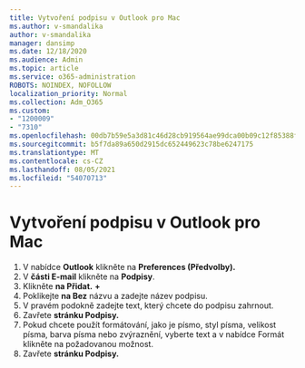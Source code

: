 ```yaml
---
title: Vytvoření podpisu v Outlook pro Mac
ms.author: v-smandalika
author: v-smandalika
manager: dansimp
ms.date: 12/18/2020
ms.audience: Admin
ms.topic: article
ms.service: o365-administration
ROBOTS: NOINDEX, NOFOLLOW
localization_priority: Normal
ms.collection: Adm_O365
ms.custom:
- "1200009"
- "7310"
ms.openlocfilehash: 00db7b59e5a3d81c46d28cb919564ae99dca00b09c12f85388f5c419647dad01
ms.sourcegitcommit: b5f7da89a650d2915dc652449623c78be6247175
ms.translationtype: MT
ms.contentlocale: cs-CZ
ms.lasthandoff: 08/05/2021
ms.locfileid: "54070713"
---
```

# <a name="create-a-signature-in-outlook-for-mac"></a>Vytvoření podpisu v Outlook pro Mac

1.  V nabídce **Outlook** klikněte na **Preferences (Předvolby).**
2.  V **části E-mail** klikněte na **Podpisy**.
3.  Klikněte **na Přidat.** **+**
4.  Poklikejte **na Bez** názvu a zadejte název podpisu.
5.  V pravém podokně zadejte text, který chcete do podpisu zahrnout.
6.  Zavřete **stránku Podpisy.**
7.  Pokud chcete použít formátování, jako je písmo, styl písma, velikost písma, barva písma nebo zvýraznění, vyberte text a v nabídce Formát klikněte na požadovanou možnost.
8.  Zavřete **stránku Podpisy.**

